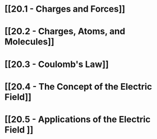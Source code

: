 # [[20.1 - Charges and Forces]]
# [[20.2 - Charges, Atoms, and Molecules]]
# [[20.3 - Coulomb's Law]]
# [[20.4 -  The Concept of the Electric Field]]
# [[20.5 - Applications of the Electric Field ]]